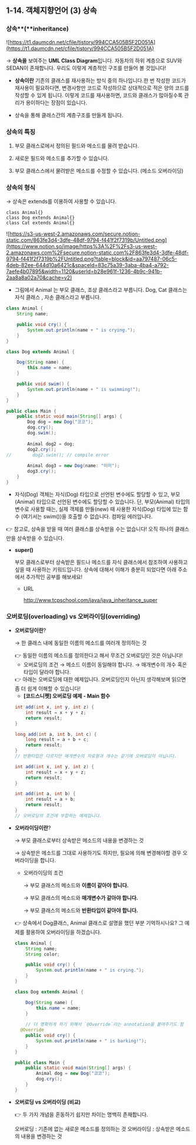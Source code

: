 ## 1-14. 객체지향언어 (3) 상속

### 상속**(**inheritance)

![https://t1.daumcdn.net/cfile/tistory/994CCA505B5F2D051A](https://t1.daumcdn.net/cfile/tistory/994CCA505B5F2D051A)

→ **상속을** 보여주는 **UML Class Diagram**입니다. 자동차의 하위 계층으로 SUV와 SEDAN이 존재합니다. 우리도 이렇게 계층적인 구조를 만들어 볼 것입니다!



- **상속이란** 기존의 클래스를 재사용하는 방식 중의 하나입니다.한 번 작성한 코드가 재사용이 필요하다면, 변경사항만 코드로 작성하므로 상대적으로 적은 양의 코드를 작성할 수 있게 됩니다. 이렇게 코드를 재사용하면, 코드와 클래스가 많아질수록 관리가 용이하다는 장점이 있습니다.

- 상속을 통해 클래스간의 계층구조를 만들게 됩니다.

  

### 상속의 특징

1. 부모 클래스로에서 정의된 필드와 메소드를 물려 받습니다.

2. 새로운 필드와 메소드를 추가할 수 있습니다.

3. 부모 클래스스에서 물려받은 메소드를 수정할 수 있습니다. (메소드 오버라이딩)

   

### 상속의 형식

→ 상속은 extends를 이용하여 사용할 수 있습니다.

```
class Animal{}
class Dog extends Animal{}
class Cat extends Animal{}
```

![https://s3-us-west-2.amazonaws.com/secure.notion-static.com/863fe3d4-3dfe-48df-9794-f441f2f7319b/Untitled.png](https://www.notion.so/image/https%3A%2F%2Fs3-us-west-2.amazonaws.com%2Fsecure.notion-static.com%2F863fe3d4-3dfe-48df-9794-f441f2f7319b%2FUntitled.png?table=block&id=aa797487-06c5-4deb-82ee-644d10a6421c&spaceId=83c75a39-3aba-4ba4-a792-7aefe4b07895&width=1120&userId=b28e961f-1236-4b9c-941b-2aa8a8a02a70&cache=v2)

- 그림에서 Animal 는 부모 클래스, 조상 클래스라고 부릅니다. Dog, Cat 클래스는 자식 클래스 , 자손 클래스라고 부릅니다.

```java
class Animal {
    String name;

    public void cry() {
        System.out.println(name + " is crying.");
    }
}

class Dog extends Animal {

    Dog(String name) {
        this.name = name;
    }

    public void swim() {
        System.out.println(name + " is swimming!");
    }
}

public class Main {
    public static void main(String[] args) {
        Dog dog = new Dog("코코");
        dog.cry();
        dog.swim();
        
        Animal dog2 = dog;
        dog2.cry();
//        dog2.swim(); // compile error
        
        Animal dog3 = new Dog(name: "미미");
        dog3.cry();
    }
}
```

- 자식(Dog) 객체는 자식(Dog) 타입으로 선언된 변수에도 할당할 수 있고, 부모(Animal) 타입으로 선언된 변수에도 할당할 수 있습니다. 단, 부모(Animal) 타입의 변수로 사용할 때는, 실제 객체를 만들(new) 때 사용한 자식(Dog) 타입에 있는 함수 (여기서는 swim())을 호출할 수 없습니다. 컴파일 에러입니다.

<aside> 👉 참고로, 상속을 받을 때 여러 클래스를 상속받을 수는 없습니다! 오직 하나의 클래스만을 상속받을 수 있습니다.

</aside>



- **super()**

  부모 클래스로부터 상속받은 필드나 메소드를 자식 클래스에서 참조하여 사용하고 싶을 때 사용하는 키워드입니다. 상속에 대해서 이해가 충분히 되었다면 아래 주소에서 추가적인 공부를 해보세요!

  - URL

    http://www.tcpschool.com/java/java_inheritance_super



### 오버로딩(overloading) vs 오버라이딩(overriding)

- **오버로딩이란**?

  → 한 클래스 내에 동일한 이름의 메소드를 여러개 정의하는 것

  <aside> 👉 동일한 이름의 메소드를 정의한다고 해서 무조건 오버로딩인 것은 아닙니다!

  </aside>

  - 오버로딩의 조건 → 메소드 이름이 동일해야 합니다. → 매개변수의 개수 혹은 타입이 달라야 합니다.

  <aside> 👉 아래는 오버로딩에 대한 예제입니다. 오버로딩인지 아닌지 생각해보며 읽으면 좀 더 쉽게 이해할 수 있습니다!

  </aside>

  - **[코드스니펫] 오버로딩 예제 - Main 함수**

  ```java
  int add(int x, int y, int z) {
      int result = x + y + z;
      return result;
  }
  
  long add(int a, int b, int c) {
      long result = a + b + c;
      return result;
  }
  // 반환타입은 다르지만 매개변수의 자료형과 개수는 같기에 오버로딩이 아닙니다.
  ```

  ```java
  int add(int x, int y, int z) {
      int result = x + y + z;
      return result;
  }
  
  int add(int a, int b) {
      int result = a + b;
      return result;
  }
  // 오버로딩의 조건에 부합하는 예제입니다.
  ```

  

- **오버라이딩이란**?

  → 부모 클래스로부터 상속받은 메소드의 내용을 변경하는 것

  → 상속받은 메소드를 그대로 사용하기도 하지만, 필요에 의해 변경해야할 경우 오버라이딩을 합니다.

  - 오버라이딩의 조건

    → 부모 클래스의 메소드와 **이름이 같아야 합니다.**

    → 부모 클래스의 메소드와 **매개변수가 같아야 합니다.**

    → 부모 클래스의 메소드와 **반환타입이 같아야 합니다.**

  <aside> 👉 상속에서 Dog클래스, Animal 클래스로 설명을 했던 부분 기억하시나요? 그 예제를 활용하여 오버라이딩을 하겠습니다.

  </aside>

  ```java
  class Animal {
      String name;
      String color;
  
      public void cry() {
          System.out.println(name + " is crying.");
      }
  }
  
  class Dog extends Animal {
  
      Dog(String name) {
          this.name = name;
      }
      
      // 더 명확하게 하기 위해서 `@Override`라는 annotation을 붙여주기도 함
  	@Override
      public void cry() {
          System.out.println(name + " is barking!");
      }
  }
  
  public class Main {
      public static void main(String[] args) {
          Animal dog = new Dog("코코");
          dog.cry();
      }
  }
  ```

  

- **오버로딩 vs 오버라이딩 (비교)**

  <aside> 👉 두 가지 개념을 혼동하기 쉽지만 차이는 명백히 존재합니다.

  오버로딩 : 기존에 없는 새로운 메소드를 정의하는 것 오버라이딩 : 상속받은 메소드의 내용을 변경하는 것

  </aside>